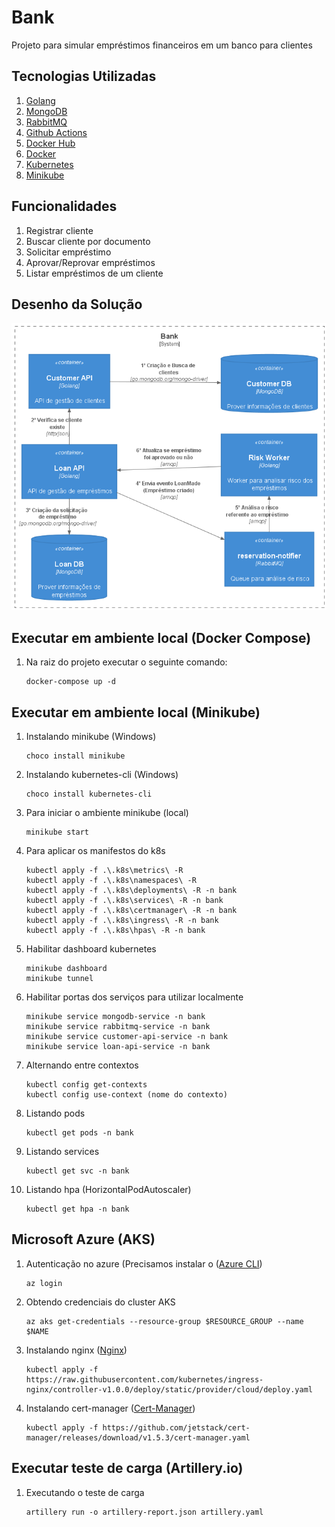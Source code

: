 # Bank 
Projeto para simular empréstimos financeiros em um banco para clientes

## Tecnologias Utilizadas
1. [Golang](https://golang.org/)
2. [MongoDB](https://www.mongodb.com/)
3. [RabbitMQ](https://www.rabbitmq.com/getstarted.html)
4. [Github Actions](https://docs.github.com/pt/actions)
5. [Docker Hub](https://hub.docker.com/)
6. [Docker](https://www.docker.com/)
7. [Kubernetes](https://kubernetes.io/pt-br/)
8. [Minikube](https://minikube.sigs.k8s.io/docs/start/)

## Funcionalidades
1. Registrar cliente
2. Buscar cliente por documento
3. Solicitar empréstimo 
4. Aprovar/Reprovar empréstimos
5. Listar empréstimos de um cliente
   
## Desenho da Solução
<p align="center">
  <img src=".docs/desenho-arquitetura.png" width="800" title="Main">
</p>

## Executar em ambiente local (Docker Compose)
1. Na raiz do projeto executar o seguinte comando: 
    ```
    docker-compose up -d 
    ```

## Executar em ambiente local (Minikube)
1. Instalando minikube (Windows)
   ```
   choco install minikube
   ```

2. Instalando kubernetes-cli (Windows)
   ```
   choco install kubernetes-cli
   ```

3. Para iniciar o ambiente minikube (local)
   ```
   minikube start
   ```

4. Para aplicar os manifestos do k8s 
   ```
   kubectl apply -f .\.k8s\metrics\ -R
   kubectl apply -f .\.k8s\namespaces\ -R
   kubectl apply -f .\.k8s\deployments\ -R -n bank
   kubectl apply -f .\.k8s\services\ -R -n bank
   kubectl apply -f .\.k8s\certmanager\ -R -n bank
   kubectl apply -f .\.k8s\ingress\ -R -n bank
   kubectl apply -f .\.k8s\hpas\ -R -n bank
   ```
   
5. Habilitar dashboard kubernetes 
   ```
   minikube dashboard
   minikube tunnel
   ```

6. Habilitar portas dos serviços para utilizar localmente
   ```
   minikube service mongodb-service -n bank
   minikube service rabbitmq-service -n bank
   minikube service customer-api-service -n bank
   minikube service loan-api-service -n bank
   ```

7. Alternando entre contextos 
   ```
   kubectl config get-contexts
   kubectl config use-context (nome do contexto)
   ```

8. Listando pods
   ```
   kubectl get pods -n bank
   ```
   
9. Listando services
   ```
   kubectl get svc -n bank
   ```

11. Listando hpa (HorizontalPodAutoscaler)
    ```
    kubectl get hpa -n bank
    ```
## Microsoft Azure (AKS)
1. Autenticação no azure (Precisamos instalar o ([Azure CLI](https://docs.microsoft.com/pt-br/cli/azure/install-azure-cli))
   ```
   az login
   ```
2. Obtendo credenciais do cluster AKS 
   ```
   az aks get-credentials --resource-group $RESOURCE_GROUP --name $NAME
   ```
3. Instalando nginx ([Nginx](https://kubernetes.github.io/ingress-nginx/deploy/))
   ```
   kubectl apply -f https://raw.githubusercontent.com/kubernetes/ingress-nginx/controller-v1.0.0/deploy/static/provider/cloud/deploy.yaml
   ```
4. Instalando cert-manager ([Cert-Manager](https://cert-manager.io/docs/installation/))
   ```
   kubectl apply -f https://github.com/jetstack/cert-manager/releases/download/v1.5.3/cert-manager.yaml
   ```

## Executar teste de carga (Artillery.io)
1. Executando o teste de carga 
   ```
   artillery run -o artillery-report.json artillery.yaml
   ```